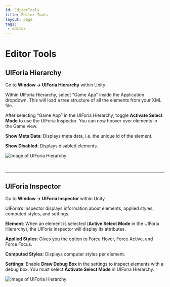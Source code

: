 ```yaml
---
id: EditorTools
title: Editor Tools
layout: page
tags:
 - editor
---
```


# Editor Tools

## UIForia Hierarchy  
Go to **Window -> UIForia Hierarchy** within Unity    

Within UIForia Hierarchy, select “Game App” inside the Application dropdown. This will load a tree structure of all the elements from your XML file. 
  
After selecting “Game App” in the UIForia Hierarchy, toggle **Activate Select Mode** to use the UIForia Inspector. You can now hoover over elements in the Game view. 

**Show Meta Data**: Displays meta data, i.e. the unique id of the element. 

**Show Disabled**: Displays disabled elements. 
  
![Image of UIForia Hierarchy](/assets/img/UIForia_Hierarchy.png)

<br/>

-------------------------

## UIForia Inspector
Go to **Window -> UIForia Inspector** within Unity
  
UIForia’s Inspector displays information about elements, applied styles, computed styles, and settings. 

**Element**: When an element is selected (**Active Select Mode** in the UIForia Hierarchy), the UIForia inspector will display its attributes. 

**Applied Styles**: Gives you the option to Force Hover, Force Active, and Force Focus.  
  
**Computed Styles**: Displays computer styles per element.  
   
**Settings**: Enable **Draw Debug Box** in the settings to inspect elements with a debug box. You must select **Activate Select Mode** in UIForia Hierarchy. 


![Image of UIForia Hierarchy](/assets/img/UIForia_Inspector.png)

<br/>




